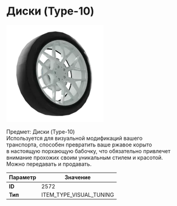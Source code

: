 # Диски (Type-10)

![Item Image](../img/2572.webp?raw=true)

Предмет: Диски (Type-10)<br>Используется для визуальной модификаций вашего<br>транспорта, способен превратить ваше ржавое корыто<br>в настоящую порхающую бабочку, что обязательно привлечет<br>внимание прохожих своим уникальным стилем и красотой.<br>Можно передавать и продавать.


| Параметр | Значение |
|----------|----------|
| **ID** | 2572 |
| **Тип** | ITEM_TYPE_VISUAL_TUNING |

